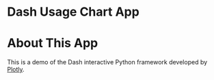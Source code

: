 # Dash Usage Chart App

# About This App

This is a demo of the Dash interactive Python framework developed by [Plotly](https://plot.ly/).

